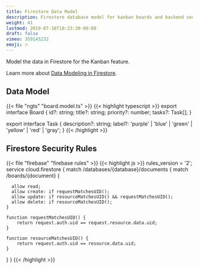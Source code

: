 ```yaml
---
title: Firestore Data Model
description: Firestore database model for kanban boards and backend security rules. 
weight: 41
lastmod: 2019-07-16T10:23:30-09:00
draft: false
vimeo: 359145232
emoji: 🔥
---
```


Model the data in Firestore for the Kanban feature. 

Learn more about [Data Modeling in Firestore](https://fireship.io/courses/firestore-data-modeling/). 

## Data Model

{{< file "ngts" "board.model.ts" >}}
{{< highlight typescript >}}
export interface Board {
    id?: string;
    title?: string;
    priority?: number;
    tasks?: Task[];
  }

export interface Task {
    description?: string;
    label?: 'purple' | 'blue' | 'green' | 'yellow' | 'red' | 'gray';
}
{{< /highlight >}}

## Firestore Security Rules

{{< file "firebase" "firebase rules" >}}
{{< highlight js >}}
rules_version = '2';
service cloud.firestore {
  match /databases/{database}/documents {
    match /boards/{document} {
    
      allow read;
      allow create: if requestMatchesUID();
      allow update: if resourceMatchesUID() && requestMatchesUID();
      allow delete: if resourceMatchesUID(); 
    }
    
    function requestMatchesUID() {
        return request.auth.uid == request.resource.data.uid;
    }

    function resourceMatchesUID() {
        return request.auth.uid == resource.data.uid;
    }
    
  }
}
{{< /highlight >}}

